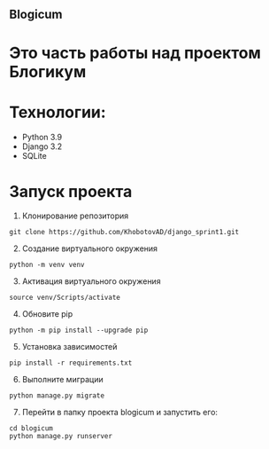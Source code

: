 ## Blogicum

# Это часть работы над проектом Блогикум

# Технологии:
- Python 3.9
- Django 3.2
- SQLite

# Запуск проекта

1. Клонирование репозитория

```
git clone https://github.com/KhobotovAD/django_sprint1.git
```

2. Создание виртуального окружения

```
python -m venv venv
```

3. Активация виртуального окружения

```
source venv/Scripts/activate
```

4. Обновите pip

```
python -m pip install --upgrade pip
```

5. Установка зависимостей

```
pip install -r requirements.txt
```

6. Выполните миграции

```
python manage.py migrate
```

7. Перейти в папку проекта blogicum и запустить его:

```
cd blogicum
python manage.py runserver
```
